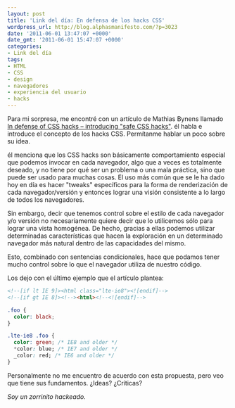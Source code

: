 ```yaml
---
layout: post
title: 'Link del día: En defensa de los hacks CSS'
wordpress_url: http://blog.alphasmanifesto.com/?p=3023
date: '2011-06-01 13:47:07 +0000'
date_gmt: '2011-06-01 15:47:07 +0000'
categories:
- Link del día
tags:
- HTML
- CSS
- design
- navegadores
- experiencia del usuario
- hacks
---
```


Para mi sorpresa, me encontré con un artículo de Mathias Bynens llamado [In defense of CSS hacks &ndash; introducing "safe CSS hacks"](http://mathiasbynens.be/notes/safe-css-hacks). él habla e introduce el concepto de los hacks CSS. Permítanme hablar un poco sobre su idea.

él menciona que los CSS hacks son básicamente comportamiento especial que podemos invocar en cada navegador, algo que a veces es totalmente deseado, y no tiene por qué ser un problema o una mala práctica, sino que puede ser usado para muchas cosas. El uso más común que se le ha dado hoy en día es hacer "tweaks" específicos para la forma de renderización de cada navegador/versión y entonces lograr una visión consistente a lo largo de todos los navegadores.

Sin embargo, decir que tenemos control sobre el estilo de cada navegador y/o versión no necesariamente quiere decir que lo utilicemos sólo para lograr una vista homogénea. De hecho, gracias a ellas podemos utilizar determinadas características que hacen la exploración en un determinado navegador más natural dentro de las capacidades del mismo.

Esto, combinado con sentencias condicionales, hace que podamos tener mucho control sobre lo que el navegador utiliza de nuestro código.

Los dejo con el último ejemplo que el artículo plantea:

```html
<!--[if lt IE 9]><html class="lte-ie8"><![endif]-->
<!--[if gt IE 8]><!--><html><!--<![endif]-->
```

```css
.foo {
  color: black;
}

.lte-ie8 .foo {
  color: green; /* IE8 and older */
  *color: blue; /* IE7 and older */
  _color: red; /* IE6 and older */
}
```

Personalmente no me encuentro de acuerdo con esta propuesta, pero veo que tiene sus fundamentos.  ¿Ideas?  ¿Críticas?

_Soy un zorrinito hackeado._
